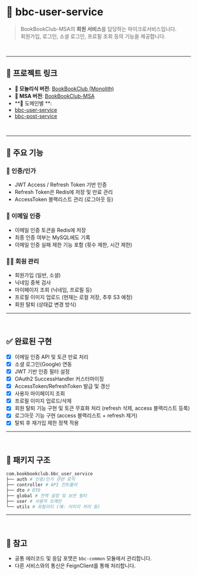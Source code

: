# 👤 bbc-user-service

> BookBookClub-MSA의 **회원 서비스**를 담당하는 마이크로서비스입니다.  
> 회원가입, 로그인, 소셜 로그인, 프로필 조회 등의 기능을 제공합니다.

<br>

----

## 📌 프로젝트 링크

- **🧱 모놀리식 버전**: [BookBookClub (Monolith)](https://github.com/ddururiiiiiii/bookbookclub)
- **📁 MSA 버전**: [BookBookClub-MSA](https://github.com/ddururiiiiiii/BookBookClub-MSA)
- **📄 도메인별 **:
-   [bbc-user-service](https://github.com/ddururiiiiiii/bbc-user-service)
-   [bbc-post-service](https://github.com/ddururiiiiiii/bbc-post-service)


<br>

----

## 📌 주요 기능

### 🔐 인증/인가
- JWT Access / Refresh Token 기반 인증
- Refresh Token은 Redis에 저장 및 만료 관리
- AccessToken 블랙리스트 관리 (로그아웃 등)

### 📧 이메일 인증
- 이메일 인증 토큰을 Redis에 저장
- 최종 인증 여부는 MySQL에도 기록
- 이메일 인증 실패 제한 기능 포함 (횟수 제한, 시간 제한)

### 🧑‍💻 회원 관리
- 회원가입 (일반, 소셜)
- 닉네임 중복 검사
- 마이페이지 조회 (닉네임, 프로필 등)
- 프로필 이미지 업로드 (현재는 로컬 저장, 추후 S3 예정)
- 회원 탈퇴 (상태값 변경 방식)

  
----

<br>

## ✅ 완료된 구현

- [x] 이메일 인증 API 및 토큰 만료 처리
- [x] 소셜 로그인(Google) 연동
- [x] JWT 기반 인증 필터 설정
- [x] OAuth2 SuccessHandler 커스터마이징
- [x] AccessToken/RefreshToken 발급 및 갱신
- [x] 사용자 마이페이지 조회
- [x] 프로필 이미지 업로드/삭제
- [x] 회원 탈퇴 기능 구현 및 토큰 무효화 처리 (refresh 삭제, access 블랙리스트 등록)
- [x] 로그아웃 기능 구현 (access 블랙리스트 + refresh 제거)
- [x] 탈퇴 후 재가입 제한 정책 적용
----

<br>

## 📂 패키지 구조

~~~bash
com.bookbookclub.bbc_user_service
├── auth # 인증/인가 관련 로직
├── controller # API 컨트롤러
├── dto # DTO
├── global # 전역 설정 및 보안 필터
├── user # 사용자 도메인
└── utils # 유틸리티 (예: 이미지 처리 등)
~~~


----

<br>

## 💬 참고

- 공통 에러코드 및 응답 포맷은 `bbc-common` 모듈에서 관리합니다.
- 다른 서비스와의 통신은 FeignClient를 통해 처리합니다.
